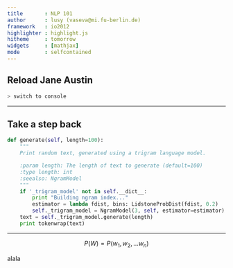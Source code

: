 ```yaml
---
title       : NLP 101
author      : lusy (vaseva@mi.fu-berlin.de)
framework   : io2012
highlighter : highlight.js
hitheme     : tomorrow
widgets     : [mathjax]
mode        : selfcontained
---
```


## Reload Jane Austin

```bash
> switch to console
```

---

## Take a step back

```python
def generate(self, length=100):
    """
    Print random text, generated using a trigram language model.

    :param length: The length of text to generate (default=100)
    :type length: int
    :seealso: NgramModel
    """
    if '_trigram_model' not in self.__dict__:
        print "Building ngram index..."
        estimator = lambda fdist, bins: LidstoneProbDist(fdist, 0.2)
        self._trigram_model = NgramModel(3, self, estimator=estimator)
    text = self._trigram_model.generate(length)
    print tokenwrap(text)
```

---

$$
P(W) = P(w_1,w_2,...w_n)
$$

alala

